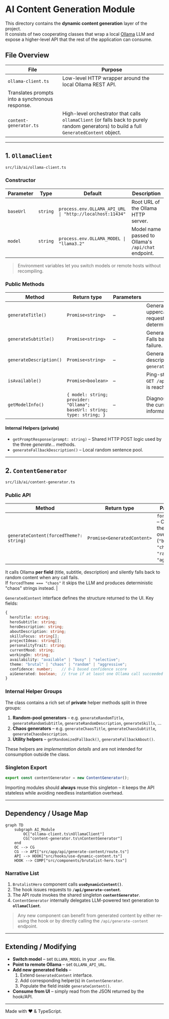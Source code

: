 # AI Content Generation Module

This directory contains the **dynamic content generation** layer of the project.  
It consists of two cooperating classes that wrap a local [Ollama](https://ollama.ai/) LLM and expose a higher-level API that the rest of the application can consume.

## File Overview

| File                                            | Purpose                                                                                                                                  |
| ----------------------------------------------- | ---------------------------------------------------------------------------------------------------------------------------------------- |
| `ollama-client.ts`                              | Low-level HTTP wrapper around the local Ollama REST API.                                                                                 |
| Translates prompts into a synchronous response. |
| `content-generator.ts`                          | High-level orchestrator that calls `ollamaClient` (or falls back to purely random generators) to build a full `GeneratedContent` object. |

---

## 1. `OllamaClient`

```txt
src/lib/ai/ollama-client.ts
```

### Constructor

| Parameter | Type     | Default                                                  | Description                                         |
| --------- | -------- | -------------------------------------------------------- | --------------------------------------------------- |
| `baseUrl` | `string` | `process.env.OLLAMA_API_URL \| "http://localhost:11434"` | Root URL of the Ollama HTTP server.                 |
| `model`   | `string` | `process.env.OLLAMA_MODEL \| "llama3.2"`                 | Model name passed to Ollama's `/api/chat` endpoint. |

> Environment variables let you switch models or remote hosts without recompiling.

### Public Methods

| Method                  | Return type                                                             | Parameters | Description                                                                                                     |
| ----------------------- | ----------------------------------------------------------------------- | ---------- | --------------------------------------------------------------------------------------------------------------- |
| `generateTitle()`       | `Promise<string>`                                                       | –          | Generates a **two-word** uppercase title. When the request fails it falls back to a deterministic random title. |
| `generateSubtitle()`    | `Promise<string>`                                                       | –          | Generates a 3-5-word subtitle. Falls back to random phrase on failure.                                          |
| `generateDescription()` | `Promise<string>`                                                       | –          | Generates a one-sentence description. Falls back to `generateFallbackDescription()`.                            |
| `isAvailable()`         | `Promise<boolean>`                                                      | –          | Ping-style check that issues a `GET /api/tags` to verify Ollama is reachable.                                   |
| `getModelInfo()`        | `{ model: string; provider: "Ollama"; baseUrl: string; type: string; }` | –          | Diagnostic helper containing the currently configured model information.                                        |

#### Internal Helpers (private)

- `getPromptResponse(prompt: string)` – Shared HTTP POST logic used by the three _generate…_ methods.
- `generateFallbackDescription()` – Local random sentence pool.

---

## 2. `ContentGenerator`

```txt
src/lib/ai/content-generator.ts
```

### Public API

| Method                                  | Return type                 | Parameters                                                                                    | Description                                         |
| --------------------------------------- | --------------------------- | --------------------------------------------------------------------------------------------- | --------------------------------------------------- |
| `generateContent(forcedTheme?: string)` | `Promise<GeneratedContent>` | `forcedTheme?` – Optional theme override (`"brutal"`, `"chaos"`, `"random"`, `"aggressive"`). | Builds a fully populated `GeneratedContent` object. |

It calls Ollama **per field** (title, subtitle, description) and silently falls back to random content when any call fails.  
If `forcedTheme === "chaos"` it skips the LLM and produces deterministic "chaos" strings instead. |

`GeneratedContent` interface defines the structure returned to the UI. Key fields:

```ts
{
  heroTitle: string;
  heroSubtitle: string;
  heroDescription: string;
  aboutDescription: string;
  skillsFocus: string[];
  projectIdeas: string[];
  personalityTrait: string;
  currentMood: string;
  workingOn: string;
  availability: "available" | "busy" | "selective";
  theme: "brutal" | "chaos" | "random" | "aggressive";
  confidence: number;    // 0-1 based confidence score
  aiGenerated: boolean;  // true if at least one Ollama call succeeded
}
```

### Internal Helper Groups

The class contains a rich set of **private** helper methods split in three groups:

1. **Random-pool generators** – e.g. `generateRandomTitle`, `generateRandomSubtitle`, `generateRandomDescription`, `generateSkills`, …
2. **Chaos generators** – e.g. `generateChaosTitle`, `generateChaosSubtitle`, `generateChaosDescription`.
3. **Utility helpers** – `getRandomizedFallback()`, `generateFallbackAbout()`.

These helpers are _implementation details_ and are not intended for consumption outside the class.

### Singleton Export

```ts
export const contentGenerator = new ContentGenerator();
```

Importing modules should **always** reuse this singleton – it keeps the API stateless while avoiding needless instantiation overhead.

---

## Dependency / Usage Map

```mermaid
graph TD
    subgraph AI_Module
        OC["ollama-client.ts\nOllamaClient"]
        CG["content-generator.ts\nContentGenerator"]
    end
    OC --> CG
    CG --> API["src/app/api/generate-content/route.ts"]
    API --> HOOK["src/hooks/use-dynamic-content.ts"]
    HOOK --> COMP["src/components/brutalist-hero.tsx"]
```

### Narrative List

1. `BrutalistHero` component calls **`useDynamicContent()`**.
2. The hook issues requests to **`/api/generate-content`**.
3. The API route invokes the shared singleton **`contentGenerator`**.
4. `ContentGenerator` internally delegates LLM-powered text generation to **`ollamaClient`**.

> Any new component can benefit from generated content by either re-using the hook or by directly calling the `/api/generate-content` endpoint.

---

## Extending / Modifying

- **Switch model** – set `OLLAMA_MODEL` in your `.env` file.
- **Point to remote Ollama** – set `OLLAMA_API_URL`.
- **Add new generated fields** –
  1. Extend `GeneratedContent` interface.
  2. Add corresponding helper(s) in `ContentGenerator`.
  3. Populate the field inside `generateContent()`.
- **Consume from UI** – simply read from the JSON returned by the hook/API.

---

Made with ❤️ & TypeScript.
